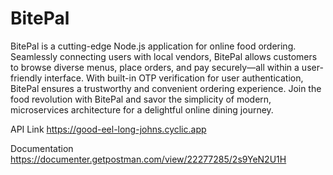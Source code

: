 # BitePal
BitePal is a cutting-edge Node.js application for online food ordering. Seamlessly connecting users with local vendors, BitePal allows customers to browse diverse menus, place orders, and pay securely—all within a user-friendly interface. With built-in OTP verification for user authentication, BitePal ensures a trustworthy and convenient ordering experience. Join the food revolution with BitePal and savor the simplicity of modern, microservices architecture for a delightful online dining journey.

API Link
https://good-eel-long-johns.cyclic.app

Documentation
https://documenter.getpostman.com/view/22277285/2s9YeN2U1H
